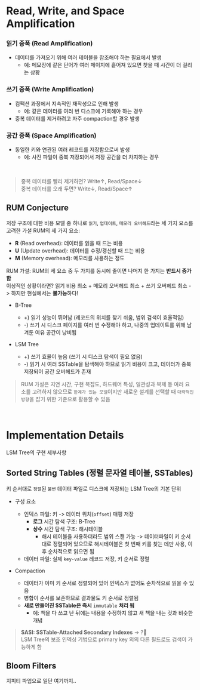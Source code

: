 # Read, Write, and Space Amplification

### 읽기 증폭 (Read Amplification)  
- 데이터를 가져오기 위해 여러 테이블을 참조해야 하는 필요에서 발생
     - 예: 메모장에 같은 단어가 여러 페이지에 흩어져 있으면 찾을 때 시간이 더 걸리는 상황

### 쓰기 증폭 (Write Amplification)
- 컴팩션 과정에서 지속적인 재작성으로 인해 발생
    - 예: 같은 데이터를 여러 번 디스크에 기록해야 하는 경우
- 중복 데이터를 제거하려고 자주 compaction할 경우 발생

### 공간 증폭 (Space Amplification)
- 동일한 키와 연관된 여러 레코드를 저장함으로써 발생
    - 예: 사진 파일이 중복 저장되어서 저장 공간을 더 차지하는 경우

<br>

> 중복 데이터를 빨리 제거하면? Write↑, Read/Space↓   
> 중복 데이터를 오래 두면? Write↓, Read/Space↑

## RUM Conjecture
저장 구조에 대한 비용 모델 중 하나로 `읽기`, `업데이트`, `메모리 오버헤드`라는 세 가지 요소를 고려한 가설
RUM의 세 가지 요소:   
- **R** (Read overhead): 데이터를 읽을 때 드는 비용
- **U** (Update overhead): 데이터를 수정/갱신할 때 드는 비용
- **M** (Memory overhead): 메모리를 사용하는 정도

RUM 가설: RUM의 세 요소 중 두 가지를 동시에 줄이면 나머지 한 가지는 **반드시 증가함**   
이상적인 상황이라면? 읽기 비용 최소 + 메모리 오버헤드 최소 + 쓰기 오버헤드 최소 -> 하지만 현실에서는 **불가능**하다!

- B-Tree
    - +) 읽기 성능이 뛰어남 (레코드의 위치를 찾기 쉬움, 범위 검색이 효율적임)
    - -) 쓰기 시 디스크 페이지를 여러 번 수정해야 하고, 나중의 업데이트를 위해 남겨둔 여유 공간이 낭비됨

- LSM Tree
    - +) 쓰기 효율이 높음 (쓰기 시 디스크 탐색이 필요 없음)
    - -) 읽기 시 여러 SSTable을 탐색해야 하므로 읽기 비용이 크고, 데이터가 중복 저장되어 공간 오버헤드가 존재

> RUM 가설은 지연 시간, 구현 복잡도, 하드웨어 특성, 일관성과 복제 등 여러 요소를 고려하지 않으므로 `한계가 있는 모델`이지만 새로운 설계를 선택할 때 `대략적인 방향`을 잡기 위한 기준으로 활용할 수 있음

<br>

# Implementation Details
LSM Tree의 구현 세부사항

## Sorted String Tables (정렬 문자열 테이블, SSTables)
키 순서대로 `정렬`된 `불변` 데이터 파일로 디스크에 저장되는 LSM Tree의 기본 단위

- 구성 요소
    - 인덱스 파일: 키 -> 데이터 위치(`offset`) 매핑 저장
        - **로그** 시간 탐색 구조: B-Tree
        - **상수** 시간 탐색 구조: 해시테이블
            - 해시 테이블을 사용하더라도 범위 스캔 가능 -> 데이터파일이 키 순서대로 정렬되어 있으므로 해시테이블은 첫 번째 키를 찾는 데만 사용, 이후 순차적으로 읽으면 됨
    - 데이터 파일: 실제 `key-value` 레코드 저장, 키 순서로 정렬

- Compaction
    - 데이터가 이미 키 순서로 정렬되어 있어 인덱스가 없어도 순차적으로 읽을 수 있음
    - 병합이 순서를 보존하므로 결과물도 키 순서로 정렬됨
    - **새로 만들어진 SSTable은 즉시** `immutable` **처리 됨**
        - 예: 책을 다 쓰고 난 뒤에는 내용을 수정하지 않고 새 책을 내는 것과 비슷한 개념

> **SASI: SSTable-Attached Secondary Indexes** -> ?🔎   
> LSM Tree의 보조 인덱싱 기법으로 primary key 외의 다른 필드로도 검색이 가능하게 함

## Bloom Filters
지피티 파업으로 일단 여기까지..


